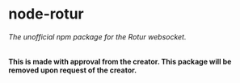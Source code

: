 # node-rotur
###### The unofficial npm package for the Rotur websocket.

**This is made with approval from the creator. This package will be removed upon request of the creator.**

